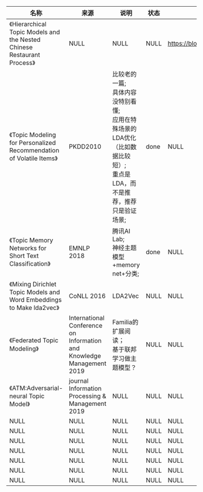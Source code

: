 |名称  |  来源   | 说明  |状态   | 备注  |
|  ----  | ----  |----  | ----  |----  |
| 《Hierarchical Topic Models and the Nested Chinese Restaurant Process》  | NULL |NULL |NULL |https://blog.csdn.net/hohaizx/article/details/94619576 |
| 《Topic Modeling for Personalized Recommendation of Volatile Items》  | PKDD2010 |比较老的一篇;<br/>具体内容没特别看懂;<br/>应用在特殊场景的LDA优化（比如数据比较短）;<br/>重点是LDA，而不是推荐，推荐只是验证场景; |done |NULL |
| 《Topic Memory Networks for Short Text Classification》  | EMNLP 2018 |腾讯AI Lab;<br/>神经主题模型+memory net+分类; |done |NULL |
| 《Mixing Dirichlet Topic Models and Word Embeddings to Make lda2vec》  | CoNLL 2016 |LDA2Vec |NULL |NULL |
| 《Federated Topic Modeling》  | International Conference on Information and Knowledge Management 2019 |Familia的扩展阅读；<br/>基于联邦学习做主题模型？ |NULL |NULL |
| 《ATM:Adversarial-neural Topic Model》  | journal Information Processing & Management 2019 |NULL |NULL |NULL |
| NULL  | NULL |NULL |NULL |NULL |
| NULL  | NULL |NULL |NULL |NULL |
| NULL  | NULL |NULL |NULL |NULL |
| NULL  | NULL |NULL |NULL |NULL |
| NULL  | NULL |NULL |NULL |NULL |
| NULL  | NULL |NULL |NULL |NULL |
| NULL  | NULL |NULL |NULL |NULL |
